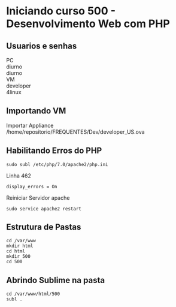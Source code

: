 # Iniciando curso 500 - Desenvolvimento Web com PHP

## Usuarios e senhas
PC  
diurno  
diurno  
VM  
developer  
4linux  

## Importando VM

Importar Appliance  
/home/repositorio/FREQUENTES/Dev/developer_US.ova

## Habilitando Erros do PHP

```
sudo subl /etc/php/7.0/apache2/php.ini
```
Linha 462
```
display_errors = On
```
Reiniciar Servidor apache
```
sudo service apache2 restart
```

## Estrutura de Pastas
```
cd /var/www
mkdir html
cd html
mkdir 500
cd 500 
```

## Abrindo Sublime na pasta
```
cd /var/www/html/500
subl .
```